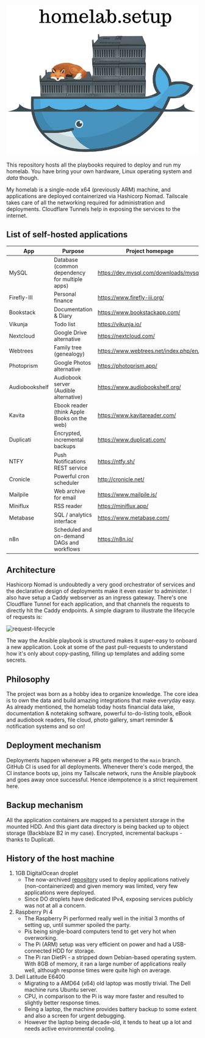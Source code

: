 ![homelab.setup-logo](homelab.setup_logo.png)

This repository hosts all the playbooks required to deploy and run my homelab. You have bring your own hardware, Linux operating system and *data* though.

My homelab is a single-node x64 (previously ARM) machine, and applications are deployed containerized via Hashicorp Nomad. Tailscale takes care of all the networking required for administration and deployments. Cloudflare Tunnels help in exposing the services to the internet.

## List of self-hosted applications

| App            | Purpose                                        | Project homepage                       |
|----------------|------------------------------------------------|----------------------------------------|
| MySQL          | Database (common dependency for multiple apps) | https://dev.mysql.com/downloads/mysql/ |
| Firefly-III    | Personal finance                               | https://www.firefly-iii.org/           |
| Bookstack      | Documentation & Diary                          | https://www.bookstackapp.com/          |
| Vikunja        | Todo list                                      | https://vikunja.io/                    |
| Nextcloud      | Google Drive alternative                       | https://nextcloud.com/                 |
| Webtrees       | Family tree (genealogy)                        | https://www.webtrees.net/index.php/en/ |
| Photoprism     | Google Photos alternative                      | https://photoprism.app/                |
| Audiobookshelf | Audiobook server (Audible alternative)         | https://www.audiobookshelf.org/        |
| Kavita         | Ebook reader (think Apple Books on the web)    | https://www.kavitareader.com/          |
| Duplicati      | Encrypted, incremental backups                 | https://www.duplicati.com/             |
| NTFY           | Push Notifications REST service                | https://ntfy.sh/                       |
| Cronicle       | Powerful cron scheduler                        | http://cronicle.net/                   |
| Mailpile       | Web archive for email                          | https://www.mailpile.is/               |
| Miniflux       | RSS reader                                     | https://miniflux.app/                  |
| Metabase       | SQL / analytics interface                      | https://www.metabase.com/              |
| n8n            | Scheduled and on-demand DAGs and workflows     | https://n8n.io/                        |

## Architecture

Hashicorp Nomad is undoubtedly a very good orchestrator of services and the declarative design of deployments make it even easier to administer. I also have setup a Caddy webserver as an ingress gateway. There's one Cloudflare Tunnel for each application, and that channels the requests to directly hit the Caddy endpoints. A simple diagram to illustrate the lifecycle of requests is:

![request-lifecycle](https://i.imgur.com/VgvjzC6.png)

The way the Ansible playbook is structured makes it super-easy to onboard a new application. Look at some of the past pull-requests to understand how it's only about copy-pasting, filling up templates and adding some secrets.

## Philosophy

The project was born as a hobby idea to organize knowledge. The core idea is to own the data and build amazing integrations that make everyday easy. As already mentioned, the homelab today hosts financial data lake, documentation & notetaking software, powerful to-do-listing tools, eBook and audiobook readers, file cloud, photo gallery, smart reminder & notification systems and so on!

## Deployment mechanism

Deployments happen whenever a PR gets merged to the `main` branch. GitHub CI is used for all deployments. Whenever there's code merged, the CI instance boots up, joins my Tailscale network, runs the Ansible playbook and goes away once successful. Hence idempotence is a strict requirement here.

## Backup mechanism

All the application containers are mapped to a persistent storage in the mounted HDD. And this giant data directory is being backed up to object storage (Backblaze B2 in my case). Encrypted, incremental backups - thanks to Duplicati.

## History of the host machine

1. 1GB DigitalOcean droplet
    - The now-archived [repository](https://github.com/rounakdatta/homeserver.setup) used to deploy applications natively (non-containerized) and given memory was limited, very few applications were deployed.
    - Since DO droplets have dedicated IPv4, exposing services publicly was not at all a concern.
2. Raspberry Pi 4
    - The Raspberry Pi performed really well in the initial 3 months of setting up, until summer spoiled the party.
    - Pis being single-board computers tend to get very hot when overworking.
    - The Pi (ARM) setup was very efficient on power and had a USB-connected HDD for storage.
    - The Pi ran DietPi - a stripped down Debian-based operating system. With 8GB of memory, it ran a large number of applications really well, although response times were quite high on average.
3. Dell Latitude E6400
    - Migrating to a AMD64 (x64) old laptop was mostly trivial. The Dell machine runs Ubuntu server.
    - CPU, in comparison to the Pi is way more faster and resulted to slightly better response times.
    - Being a laptop, the machine provides battery backup to some extent and also a screen for urgent debugging.
    - However the laptop being decade-old, it tends to heat up a lot and needs active environmental cooling.
